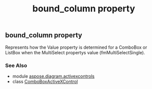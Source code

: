 ﻿---
title: bound_column property
second_title: Aspose.Diagram for Python via .NET API References
description: 
type: docs
weight: 60
url: /python-net/aspose.diagram.activexcontrols/comboboxactivexcontrol/bound_column/
is_root: false
---

## bound_column property


Represents how the Value property is determined for a ComboBox or ListBox
when the MultiSelect propertys value (fmMultiSelectSingle).

### See Also
* module [aspose.diagram.activexcontrols](../../)
* class [ComboBoxActiveXControl](/diagram/python-net/aspose.diagram.activexcontrols/comboboxactivexcontrol)
